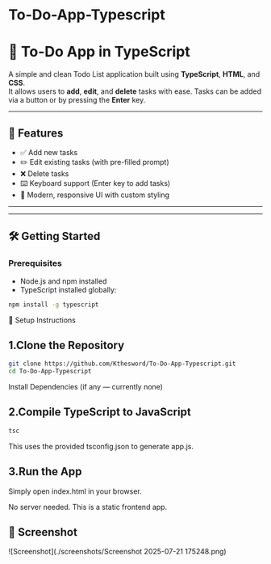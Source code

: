# To-Do-App-Typescript

# 📝 To-Do App in TypeScript

A simple and clean Todo List application built using **TypeScript**, **HTML**, and **CSS**.  
It allows users to **add**, **edit**, and **delete** tasks with ease. Tasks can be added via a button or by pressing the **Enter** key.

---

## 🚀 Features

- ✅ Add new tasks
- ✏️ Edit existing tasks (with pre-filled prompt)
- ❌ Delete tasks
- ⌨️ Keyboard support (Enter key to add tasks)
- 🎨 Modern, responsive UI with custom styling

---


---

## 🛠️ Getting Started

### Prerequisites

- Node.js and npm installed
- TypeScript installed globally:

```bash
npm install -g typescript
```

🔧 Setup Instructions
## 1.Clone the Repository

```bash
git clone https://github.com/Kthesword/To-Do-App-Typescript.git
cd To-Do-App-Typescript
```
Install Dependencies (if any — currently none)

## 2.Compile TypeScript to JavaScript

```bash
tsc
```
This uses the provided tsconfig.json to generate app.js.

## 3.Run the App

Simply open index.html in your browser.

No server needed. This is a static frontend app.

## 📸 Screenshot

![Screenshot](./screenshots/Screenshot 2025-07-21 175248.png)



